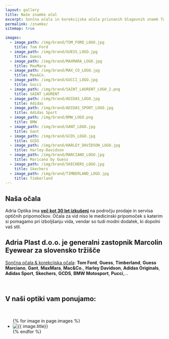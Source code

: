```yaml
---
layout: gallery
title: Naše znamke očal
excerpt: Sončna očala in korekcijska očala priznanih blagovnih znamk Tom Ford, Guess, MaxMara, Max&co., Montbalnc, Swarovski, Gant, Timberland, Diesel..
permalink: /znamke/
sitemap: true

images:
  - image_path: /img/brand/TOM_FORD_LOGO.jpg
    title: Tom Ford
  - image_path: /img/brand/GUESS_LOGO.jpg
    title: Guess
  - image_path: /img/brand/MAXMARA_LOGO.jpg
    title: MaxMara
  - image_path: /img/brand/MAX_CO_LOGO.jpg
    title: Max&Co.
  - image_path: /img/brand/GUCCI_LOGO.jpg
    title: Gucci
  - image_path: /img/brand/SAINT_LAURENT_LOGO_2.png
    title: SAINT LAURENT
  - image_path: /img/brand/ADIDAS_LOGO.jpg
    title: Adidas
  - image_path: /img/brand/ADIDAS_SPORT_LOGO.jpg
    title: Adidas Sport
  - image_path: /img/brand/BMW_LOGO.png
    title: BMW
  - image_path: /img/brand/GANT_LOGO.jpg
    title: Gant
  - image_path: /img/brand/GCDS_LOGO.jpg
    title: GCDS
  - image_path: /img/brand/HARLEY_DAVIDSON_LOGO.jpg
    title: Harley-Davidson
  - image_path: /img/brand/MARCIANO_LOGO.jpg
    title: Maricano by Guess
  - image_path: /img/brand/SKECHERS_LOGO.jpg
    title: Skechers
  - image_path: /img/brand/TIMBERLAND_LOGO.jpg
    title: Timberland
---
```



## Naša očala

Adria Optika ima **[več kot 30 let izkušenj](/o-nas/)** na področju prodaje in servisa optičnih pripomočkov.
Očala za vid niso le medicinski pripomoček s katerim si pomagamo pri izboljšanju vida, vendar so tudi modni dodatek, ki dopolni vaš stil. 

## Adria Plast d.o.o. je generalni zastopnik Marcolin Eyewear za slovensko tržišče
[Sončna očala & korekcijska očala](/ocala/):
**Tom Ford**, **Guess**, **Timberland**, **Guess Marciano**, **Gant**, **MaxMara**, **Mac&Co.**, **Harley Davidson**, **Adidas Originals**, **Adidas Sport**, **Skechers**, **GCDS**, **BMW Motosport**, **Pucci**,...

<br>

## V naši optiki vam ponujamo:

<br/>

<ul class="photo-gallery">
  {% for image in page.images %}
    <li><a target="popupwindow" rel="nofollow noreferrer" onclick="window.open('http://marcolin.com/en/brand/', 'popupwindow', 'scrollbars=yes,width=800,height=500');return true"><img class="transform-big" src="{{ image.image_path }}" alt="{{ image.title}}" title="{{ image.title}}"/></a></li>
  {% endfor %}
</ul>
